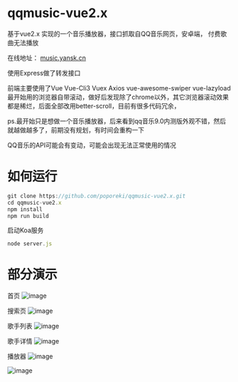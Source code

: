 # qqmusic-vue2.x
基于vue2.x  实现的一个音乐播放器，接口抓取自QQ音乐网页，安卓端，
付费歌曲无法播放

在线地址： [music.yansk.cn](http://music.yansk.cn)

使用Express做了转发接口

前端主要使用了Vue Vue-Cli3 Vuex Axios  vue-awesome-swiper vue-lazyload
最开始用的浏览器自带滚动，做好后发现除了chrome以外，其它浏览器滚动效果都是稀烂，后面全部改用better-scroll，目前有很多代码冗余，

ps.最开始只是想做一个音乐播放器，后来看到qq音乐9.0内测版外观不错，然后就越做越多了，前期没有规划，有时间会重构一下

QQ音乐的API可能会有变动，可能会出现无法正常使用的情况

# 如何运行
```javascript
git clone https://github.com/poporeki/qqmusic-vue2.x.git
cd qqmusic-vue2.x
npm install
npm run build
```

启动Koa服务
```javascript
node server.js

```


# 部分演示

首页
![image](http://image.yansk.cn/home.gif)

搜索页
![image](http://image.yansk.cn/search.gif)

歌手列表
![image](http://image.yansk.cn/singer_list.gif)

歌手详情
![image](http://image.yansk.cn/singer_detail.gif)

播放器
![image](http://image.yansk.cn/player.gif)

![image](http://image.yansk.cn/mv.gif)
